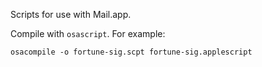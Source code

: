 Scripts for use with Mail.app.

Compile with `osascript`. For example:

```
osacompile -o fortune-sig.scpt fortune-sig.applescript
```
